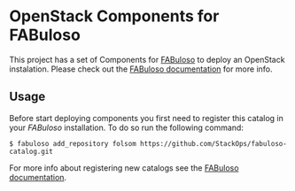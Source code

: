 OpenStack Components for FABuloso
=================================

This project has a set of Components for [FABuloso](http://github.com/StackOps/fabuloso) to deploy
an OpenStack instalation. Please check out the [FABuloso documentation](http://fabuloso.stackops.org) for more info.

Usage
-----

Before start deploying components you first need to register this catalog in your *FABuloso* installation. To do so run the following command:

    $ fabuloso add_repository folsom https://github.com/StackOps/fabuloso-catalog.git

For more info about registering new catalogs see the [FABuloso documentation](http://fabuloso.stackops.org/shell.html#adding-catalog).
